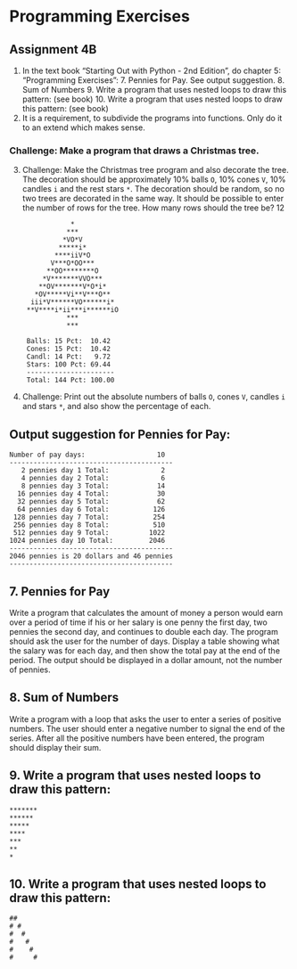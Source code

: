 # Programming Exercises #
## Assignment 4B ##

1. In the text book “Starting Out with Python - 2nd Edition”, do chapter 5: “Programming
   Exercises”:
   7. Pennies for Pay. See output suggestion.
   8. Sum of Numbers
   9. Write a program that uses nested loops to draw this pattern: (see book)
   10. Write a program that uses nested loops to draw this pattern: (see book)
2. It is a requirement, to subdivide the programs into functions. Only do it to an extend which
   makes sense.

### Challenge: Make a program that draws a Christmas tree. ###

3. Challenge: Make the Christmas tree program and also decorate the tree. The decoration
   should be approximately 10% balls `O`, 10% cones `V`, 10% candles `i` and the rest stars
   `*`. The decoration should be random, so no two trees are decorated in the same way. It
   should be possible to enter the number of rows for the tree.
   How many rows should the tree be? 12

                   *
                  ***
                 *VO*V
                *****i*
               ****iiV*O
              V***O*OO***
             **OO********O
            *V*******VVO***
           **OV*******V*O*i*
          *OV*****Vi**V***O**
         iii*V******VO******i*
        **V****i*ii***i******iO
                  ***
                  ***
                 
        Balls: 15 Pct:  10.42
        Cones: 15 Pct:  10.42
        Candl: 14 Pct:   9.72
        Stars: 100 Pct: 69.44
        ----------------------
        Total: 144 Pct: 100.00

4. Challenge: Print out the absolute numbers of balls `O`, cones `V`, candles `i` and stars `*`,
   and also show the percentage of each.
   
   
## Output suggestion for Pennies for Pay: ##

    Number of pay days:                  10
    -----------------------------------------
       2 pennies day 1 Total:             2   
       4 pennies day 2 Total:             6
       8 pennies day 3 Total:            14
      16 pennies day 4 Total:            30
      32 pennies day 5 Total:            62
      64 pennies day 6 Total:           126
     128 pennies day 7 Total:           254
     256 pennies day 8 Total:           510
     512 pennies day 9 Total:          1022
    1024 pennies day 10 Total:         2046
    -----------------------------------------
    2046 pennies is 20 dollars and 46 pennies
    -----------------------------------------


## 7. Pennies for Pay ##

Write a program that calculates the amount of money a person would earn over a period
of time if his or her salary is one penny the first day, two pennies the second day, and
continues to double each day. The program should ask the user for the number of days.
Display a table showing what the salary was for each day, and then show the total pay at
the end of the period. The output should be displayed in a dollar amount, not the number
of pennies.
 

## 8. Sum of Numbers ##

Write a program with a loop that asks the user to enter a series of positive numbers. The
user should enter a negative number to signal the end of the series. After all the positive
numbers have been entered, the program should display their sum.


## 9. Write a program that uses nested loops to draw this pattern: ##

    *******
    ******
    *****
    ****
    ***
    **
    *


## 10. Write a program that uses nested loops to draw this pattern: ##

    ##
    # #
    #  #
    #   #
    #    #
    #     #
 
